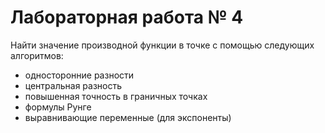 # Лабораторная работа № 4
Найти значение производной функции в точке с помощью следующих алгоритмов:
* односторонние разности
* центральная разность
* повышенная точность в граничных точках
* формулы Рунге
* выравнивающие переменные (для экспоненты)
